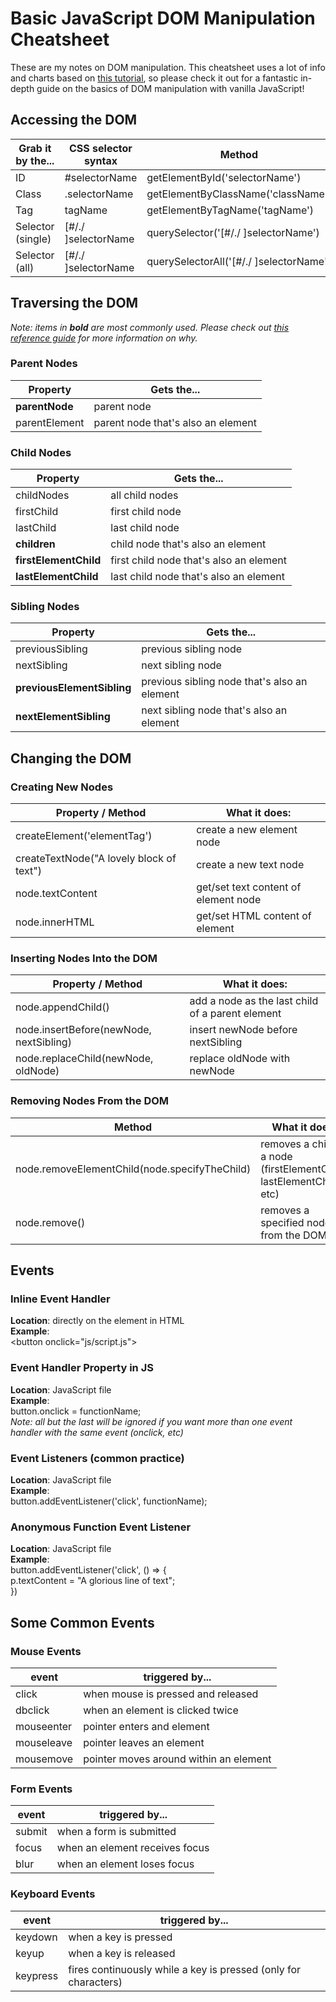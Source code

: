 # Basic JavaScript DOM Manipulation Cheatsheet

These are my notes on DOM manipulation. This cheatsheet uses a lot of info and charts based on [this tutorial](https://www.digitalocean.com/community/tutorial_series/understanding-the-dom-document-object-model), so please check it out for a fantastic in-depth guide on the basics of DOM manipulation with vanilla JavaScript!

## Accessing the DOM

| Grab it by the... | CSS selector syntax | Method                                  |
| ----------------- | ------------------- | --------------------------------------- |
| ID                | #selectorName       | getElementById('selectorName')          |
| Class             | .selectorName       | getElementByClassName('className')      |
| Tag               | tagName             | getElementByTagName('tagName')          |
| Selector (single) | [#/./ ]selectorName | querySelector('[#/./ ]selectorName')    |
| Selector (all)    | [#/./ ]selectorName | querySelectorAll('[#/./ ]selectorName') |

## Traversing the DOM

_Note: items in **bold** are most commonly used. Please check out [this reference guide](https://www.digitalocean.com/community/tutorials/how-to-traverse-the-dom) for more information on why._

### Parent Nodes

| Property       | Gets the...                        |
| -------------- | ---------------------------------- |
| **parentNode** | parent node                        |
| parentElement  | parent node that's also an element |

### Child Nodes

| Property              | Gets the...                             |
| --------------------- | --------------------------------------- |
| childNodes            | all child nodes                         |
| firstChild            | first child node                        |
| lastChild             | last child node                         |
| **children**          | child node that's also an element       |
| **firstElementChild** | first child node that's also an element |
| **lastElementChild**  | last child node that's also an element  |

### Sibling Nodes

| Property                   | Gets the...                                  |
| -------------------------- | -------------------------------------------- |
| previousSibling            | previous sibling node                        |
| nextSibling                | next sibling node                            |
| **previousElementSibling** | previous sibling node that's also an element |
| **nextElementSibling**     | next sibling node that's also an element     |

## Changing the DOM

### Creating New Nodes

| Property / Method                        | What it does:                        |
| ---------------------------------------- | ------------------------------------ |
| createElement('elementTag')              | create a new element node            |
| createTextNode("A lovely block of text") | create a new text node               |
| node.textContent                         | get/set text content of element node |
| node.innerHTML                           | get/set HTML content of element      |

### Inserting Nodes Into the DOM

| Property / Method                       | What it does:                                    |
| --------------------------------------- | ------------------------------------------------ |
| node.appendChild()                      | add a node as the last child of a parent element |
| node.insertBefore(newNode, nextSibling) | insert newNode before nextSibling                |
| node.replaceChild(newNode, oldNode)     | replace oldNode with newNode                     |

### Removing Nodes From the DOM

| Method                                        | What it does:                                                        |
| --------------------------------------------- | -------------------------------------------------------------------- |
| node.removeElementChild(node.specifyTheChild) | removes a child of a node (firstElementChild, lastElementChild, etc) |
| node.remove()                                 | removes a specified node from the DOM                                |

## Events

### Inline Event Handler

**Location**: directly on the element in HTML  
**Example**:  
&lt;button onclick="js/script.js"&gt;

### Event Handler Property in JS

**Location**: JavaScript file  
**Example**:  
button.onclick = functionName;  
_Note: all but the last will be ignored if you want more than one event handler with the same event (onclick, etc)_

### Event Listeners (common practice)

**Location**: JavaScript file  
**Example**:  
button.addEventListener('click', functionName);

### Anonymous Function Event Listener

**Location**: JavaScript file  
**Example**:  
button.addEventListener('click', () => {  
p.textContent = "A glorious line of text";  
})

## Some Common Events

### Mouse Events

| event      | triggered by...                        |
| ---------- | -------------------------------------- |
| click      | when mouse is pressed and released     |
| dbclick    | when an element is clicked twice       |
| mouseenter | pointer enters and element             |
| mouseleave | pointer leaves an element              |
| mousemove  | pointer moves around within an element |

### Form Events

| event  | triggered by...                |
| ------ | ------------------------------ |
| submit | when a form is submitted       |
| focus  | when an element receives focus |
| blur   | when an element loses focus    |

### Keyboard Events

| event    | triggered by...                                                 |
| -------- | --------------------------------------------------------------- |
| keydown  | when a key is pressed                                           |
| keyup    | when a key is released                                          |
| keypress | fires continuously while a key is pressed (only for characters) |
